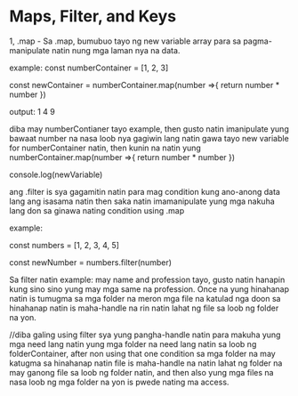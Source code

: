 # Maps, Filter, and Keys

1, .map - Sa .map, bumubuo tayo ng new variable array para sa pagma-manipulate natin nung mga laman nya na data. 

example: 
const numberContainer = [1, 2, 3]

const newContainer = numberContainer.map(number =>{
    return number * number
})

output:
1 4 9

diba may numberContianer tayo example, then gusto natin imanipulate yung bawaat number na nasa loob nya gagiwin lang natin gawa tayo new variable for numberContainer natin, then kunin na natin yung numberContainer.map(number =>{
    return number * number
})

console.log(newVariable)


ang .filter is sya gagamitin natin para mag condition kung ano-anong data lang ang isasama natin then saka natin imamanipulate yung mga nakuha lang don sa ginawa nating condition using .map

example: 

const numbers = [1, 2, 3, 4, 5]

const newNumber = numbers.filter(number)

Sa filter natin example: may name and profession tayo, gusto natin hanapin kung sino sino yung may mga same na profession. Once na yung hinahanap natin is tumugma sa mga folder na meron mga file na katulad nga doon sa hinahanap natin is maha-handle na rin natin lahat ng file sa loob ng folder na yon.

//diba galing using filter sya yung pangha-handle natin para makuha yung mga need lang natin yung mga folder na need lang natin sa loob ng folderContainer, after non using that one condition sa mga folder na may katugma sa hinahanap natin file is maha-handle na natin lahat ng folder na may ganong file sa loob ng folder natin, and then also yung mga files na nasa loob ng mga folder na yon is pwede nating ma access.


